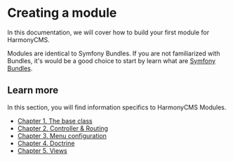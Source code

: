 # Creating a module

In this documentation, we will cover how to build your first module for HarmonyCMS.

Modules are identical to Symfony Bundles. If you are not familiarized with Bundles, it's would be a good choice to start by learn what are [Symfony Bundles](https://symfony.com/doc/master/bundles.html).

## Learn more

In this section, you will find information specifics to HarmonyCMS Modules.

* [Chapter 1. The base class](the-base-class.md)
* [Chapter 2. Controller & Routing](controller-routing.md)
* [Chapter 3. Menu configuration](menu-configuration.md)
* [Chapter 4. Doctrine](doctrine.md)
* [Chapter 5. Views](views.md)



